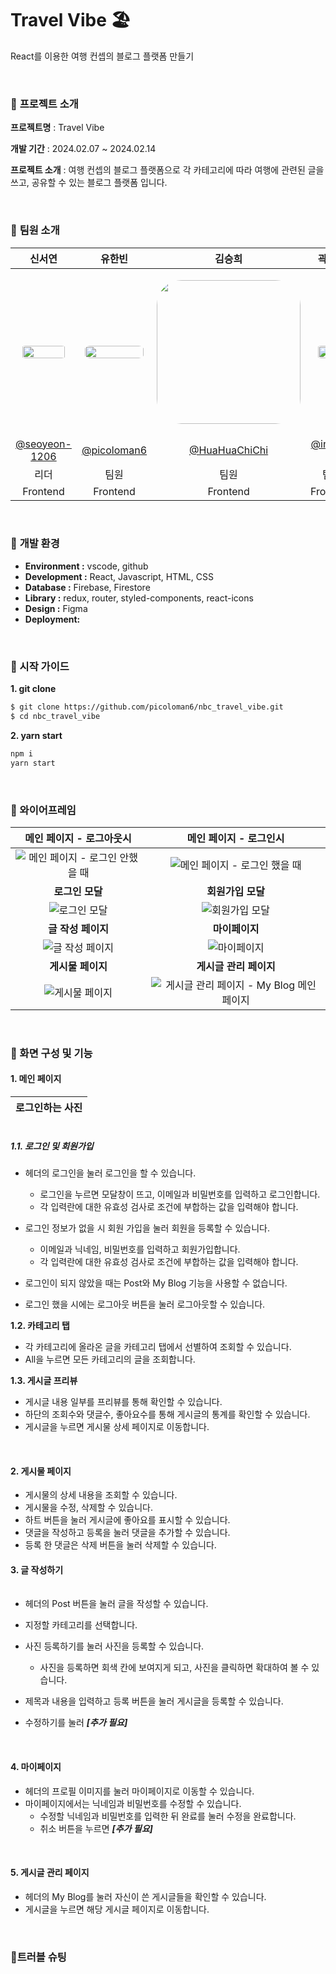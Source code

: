 # Travel Vibe 🏖️
React를 이용한 여행 컨셉의 블로그 플랫폼 만들기

<br>


### 🔽 **프로젝트 소개**

**프로젝트명** : Travel Vibe

**개발 기간** : 2024.02.07 ~ 2024.02.14

**프로젝트 소개** : 여행 컨셉의 블로그 플랫폼으로 각 카테고리에 따라 여행에 관련된 글을 쓰고, 공유할 수 있는 블로그 플랫폼 입니다.

<br>

### 🔽 **팀원 소개**


|                            신서연                           |                            유한빈                            |                            김승희                            |                            곽인해                            |                            서지원                            |
| :----------------------------------------------------------: | :----------------------------------------------------------: | :----------------------------------------------------------: | :----------------------------------------------------------: | :----------------------------------------------------------: |
| <p align="center"><img src="https://avatars.githubusercontent.com/u/128902050?v=4" style="width:87%; border-radius: 40px"/></p> | <p align="center"><img src="https://avatars.githubusercontent.com/u/85938399?v=4)" style="width:95%; border-radius: 40px" /></p> | <p align="center"><img src="https://avatars.githubusercontent.com/u/154486286?v=4" style="width:230px; border-radius: 40px" /></p> | <p align="center"><img src="https://avatars.githubusercontent.com/u/148458439?v=4" style="width:80%; border-radius: 40px" /></p> | <p align="center"><img src="https://avatars.githubusercontent.com/u/103973797?v=4" style="width:90%; border-radius: 40px" /></p> |
|            [@seoyeon-1206](https://github.com/seoyeon-1206)           |         [@picoloman6](https://github.com/picoloman6)         |       [@HuaHuaChiChi](https://github.com/HuaHuaChiChi)       |       [@innes-k](https://github.com/innes-k)        |           [@seopport](https://github.com/seopport)           |
|                             리더                             |                             팀원                             |                             팀원                             |                             팀원                             |                             팀원                             |
|                           Frontend                           |                           Frontend                           |                           Frontend                           |                           Frontend                           |                           Frontend                           |




<br>

### 🔽  **개발 환경**

- **Environment :** vscode, github
- **Development :** React, Javascript, HTML, CSS
- **Database :** Firebase, Firestore
- **Library :** redux, router, styled-components, react-icons
- **Design :** Figma
- **Deployment:** 



<br>


### **🔽 시작 가이드**

**1. git clone**

```bash
$ git clone https://github.com/picoloman6/nbc_travel_vibe.git
$ cd nbc_travel_vibe
```

**2. yarn start**

```bash
npm i
yarn start
```



<br>

### **🔽 와이어프레임**

| 메인 페이지 - 로그아웃시 |    메인 페이지 - 로그인시    |
| :----------------------: | :--------------------------: |
|  ![메인  페이지 - 로그인 안했을 때](https://github.com/picoloman6/nbc_travel_vibe/assets/103973797/c51f0dcb-696b-42e7-92fd-820f896b424a)   |       ![메인  페이지 - 로그인 했을 때](https://github.com/picoloman6/nbc_travel_vibe/assets/103973797/d2c769dd-6f4d-4cf0-8ae3-a56149cafe65)   |
|     **로그인 모달**      |      **회원가입 모달**       |
|              ![로그인 모달](https://github.com/picoloman6/nbc_travel_vibe/assets/103973797/7e36db18-a337-4157-a99c-e4cc34d9ad5a)      |        ![회원가입 모달](https://github.com/picoloman6/nbc_travel_vibe/assets/103973797/b97b028f-9b34-4ff9-a5a3-b0abff225e82)      |
|    **글 작성 페이지**    |        **마이페이지**        |
|  ![글 작성 페이지](https://github.com/picoloman6/nbc_travel_vibe/assets/103973797/bde07122-a65c-40b7-a486-e56135315f7a)       |      ![마이페이지](https://github.com/picoloman6/nbc_travel_vibe/assets/103973797/d0c5d902-45a8-49dc-8176-7eabb5d42951)   |
|    **게시물 페이지**     | **게시글 관리 페이지** |
|   ![게시물 페이지](https://github.com/picoloman6/nbc_travel_vibe/assets/103973797/63d613eb-86af-4364-be1c-36d99389b9a7)  | ![게시글 관리 페이지 - My Blog 메인페이지](https://github.com/picoloman6/nbc_travel_vibe/assets/103973797/52833f6f-fecd-4757-9e8b-8c9fb8337c08)  |


<br>

### 🔽 화면 구성 및 기능

#### 1. 메인 페이지

| 로그인하는 사진 |
| --------------- |

|      |
| :--: |

##### 1.1. 로그인 및 회원가입

+ 헤더의 로그인을 눌러 로그인을 할 수 있습니다.
  + 로그인을 누르면 모달창이 뜨고, 이메일과 비밀번호를 입력하고 로그인합니다.
  + 각 입력란에 대한 유효성 검사로 조건에 부합하는 값을 입력해야 합니다.
+ 로그인 정보가 없을 시 회원 가입을 눌러 회원을 등록할 수 있습니다.
  + 이메일과 닉네임, 비밀번호를 입력하고 회원가입합니다.
  + 각 입력란에 대한 유효성 검사로 조건에 부합하는 값을 입력해야 합니다.

+ 로그인이 되지 않았을 때는 Post와 My Blog 기능을 사용할 수 없습니다.
+ 로그인 했을 시에는 로그아웃 버튼을 눌러 로그아웃할 수 있습니다.



**1.2. 카테고리 탭**

+ 각 카테고리에 올라온 글을 카테고리 탭에서 선별하여 조회할 수 있습니다.
+ All을 누르면 모든 카테고리의 글을 조회합니다.



**1.3. 게시글 프리뷰** 

+ 게시글 내용 일부를 프리뷰를 통해 확인할 수 있습니다.
+ 하단의 조회수와 댓글수, 좋아요수를 통해 게시글의 통계를 확인할 수 있습니다.
+ 게시글을 누르면 게시물 상세 페이지로 이동합니다.



<br>

#### 2. 게시물 페이지

+ 게시물의 상세 내용을 조회할 수 있습니다.
+ 게시물을 수정, 삭제할 수 있습니다.
+ 하트 버튼을 눌러 게시글에 좋아요를 표시할 수 있습니다.
+ 댓글을 작성하고 등록을 눌러 댓글을 추가할 수 있습니다.
+ 등록 한 댓글은 삭제 버튼을 눌러 삭제할 수 있습니다.



#### 3. 글 작성하기

|      |
| ---- |

+ 헤더의 Post 버튼을 눌러 글을 작성할 수 있습니다.
+ 지정할 카테고리를 선택합니다.
+ 사진 등록하기를 눌러 사진을 등록할 수 있습니다.
  + 사진을 등록하면 회색 칸에 보여지게 되고, 사진을 클릭하면 확대하여 볼 수 있습니다.

+ 제목과 내용을 입력하고 등록 버튼을 눌러 게시글을 등록할 수 있습니다.
+ 수정하기를 눌러 ***[추가 필요]***

<br>



#### 4. 마이페이지

+ 헤더의 프로필 이미지를 눌러 마이페이지로 이동할 수 있습니다.
+ 마이페이지에서는 닉네임과 비밀번호를 수정할 수 있습니다.
  + 수정할 닉네임과 비밀번호를 입력한 뒤 완료를 눌러 수정을 완료합니다.
  + 취소 버튼을 누르면 ***[추가 필요]***


<br>

#### 5. 게시글 관리 페이지

+ 헤더의 My Blog를 눌러 자신이 쓴 게시글들을 확인할 수 있습니다.
+ 게시글을 누르면 해당 게시글 페이지로 이동합니다.

<br>

### 🚦트러블 슈팅
